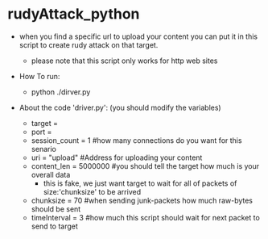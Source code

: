 # rudyAttack_python
+ when you find a specific url to upload your content you can put it in this script to create rudy attack on that target. 
    + please note that this script only works for http web sites


+ How To run:
  + python ./dirver.py
  
  
+ About the code 'driver.py': (you should modify the variables)  
    + target = <Target-IP>
    + port = <Target-port>
    + session_count = 1 #how many connections do you want for this senario
    + uri = "upload"   #Address for uploading your content 
    + content_len = 5000000   #you should tell the target how much is your overall data 
        + this is fake, we just want target to wait for all of packets of size:'chunksize' to be arrived
    + chunksize = 70   #when sending junk-packets how much raw-bytes should be sent
    + timeInterval = 3 #how much this script should wait for next packet to send to target
